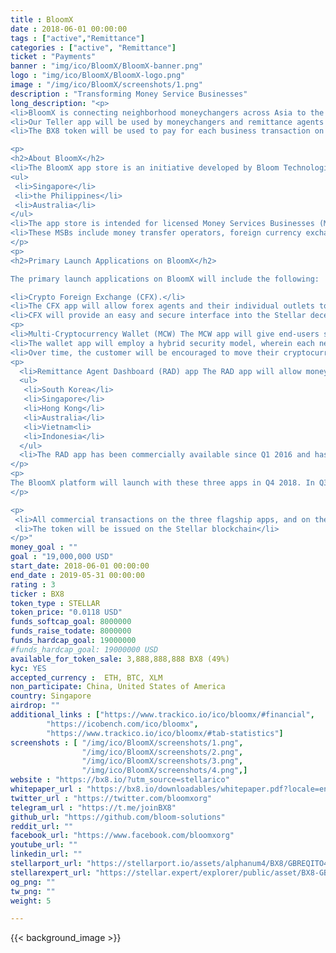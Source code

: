 ```yaml
---
title : BloomX
date : 2018-06-01 00:00:00
tags : ["active","Remittance"]
categories : ["active", "Remittance"]
ticket : "Payments"
banner : "img/ico/BloomX/BloomX-banner.png"
logo : "img/ico/BloomX/BloomX-logo.png"
image : "/img/ico/BloomX/screenshots/1.png"
description : "Transforming Money Service Businesses"
long_description: "<p>
<li>BloomX is connecting neighborhood moneychangers across Asia to the Stellar decentralized exchange, and teaching people to use cryptocurrencies safely.</li>
<li>Our Teller app will be used by moneychangers and remittance agents to buy/sell crypto over the counter, and our Wallet app will be used by end-customers to store their crypto and access other BloomX services.</li>
<li>The BX8 token will be used to pay for each business transaction on the network, and additionally acts as cashback for the end-customers. We've signed up three big institutional partners in the Philippines to pilot the platform as early as Q3 2018, and aim to expand to neighboring countries by 2019.</li></p>

<p>
<h2>About BloomX</h2>
<li>The BloomX app store is an initiative developed by Bloom Technologies Pte. Ltd., a crypto-remittance pioneer with operations in:
<ul>
 <li>Singapore</li>
 <li>the Philippines</li>
 <li>Australia</li>
</ul>
<li>The app store is intended for licensed Money Services Businesses (MSBs) around the world to create new service offerings or upgrade existing services with turn-key cryptocurrency solutions.</li>
<li>These MSBs include money transfer operators, foreign currency exchange companies, and other non-bank financial institutions.</li>
</p>
<p>
<h2>Primary Launch Applications on BloomX</h2>

The primary launch applications on BloomX will include the following:

<li>Crypto Foreign Exchange (CFX).</li>
<li>The CFX app will allow forex agents and their individual outlets to buy and sell major cryptocurrencies over the counter.</li>
<li>CFX will provide an easy and secure interface into the Stellar decentralized exchange as the primary source of liquidity</li></p>
<p>
<li>Multi-Cryptocurrency Wallet (MCW) The MCW app will give end-users safe and guided access to their cryptocurrency holdings and is expected to be branded by the respective MSB.</li>
<li>The wallet app will employ a hybrid security model, wherein each new customer will receive a custodial wallet initially.<li>
<li>Over time, the customer will be encouraged to move their cryptocurrency funds out of the custodial wallet and into a more decentralized, non-custodial environment.<li>
<p>
  <li>Remittance Agent Dashboard (RAD) app The RAD app will allow money transfer operators to facilitate cryptocurrency-powered remittances to and from any supported country within the BloomX network.</li> <li>Currently, these countries include:
  <ul>
   <li>South Korea</li>
   <li>Singapore</li>
   <li>Hong Kong</li>
   <li>Australia</li>
   <li>Vietnam<li>
   <li>Indonesia</li>
  </ul>
  <li>The RAD app has been commercially available since Q1 2016 and has facilitated over $125 ,000,000 in customer transactions.</li>
</p>
<p>
The BloomX platform will launch with these three apps in Q4 2018. In Q3 2019, the BloomX app store will be opened to third-party developers who wish to create additional apps and services for MSBs, fostering a marketplace for enhanced financial services and compliant tools.
</p>

<p>
 <li>All commercial transactions on the three flagship apps, and on the app store, will be paid for with BX8, which is a new token issued by Bloom Technologies specifically for use within the BloomX ecosystem.</li>
 <li>The token will be issued on the Stellar blockchain</li>
</p>"
money_goal : ""
goal : "19,000,000 USD"
start_date: 2018-06-01 00:00:00
end_date : 2019-05-31 00:00:00
rating : 3
ticker : BX8
token_type : STELLAR
token_price: "0.0118 USD"
funds_softcap_goal: 8000000
funds_raise_todate: 8000000
funds_hardcap_goal: 19000000
#funds_hardcap_goal: 19000000 USD
available_for_token_sale: 3,888,888,888 BX8 (49%)
kyc: YES
accepted_currency :  ETH, BTC, XLM
non_participate: China, United States of America
country: Singapore
airdrop: ""
additional_links : ["https://www.trackico.io/ico/bloomx/#financial",
        "https://icobench.com/ico/bloomx",
        "https://www.trackico.io/ico/bloomx/#tab-statistics"]
screenshots : [ "/img/ico/BloomX/screenshots/1.png",
                "/img/ico/BloomX/screenshots/2.png",
                "/img/ico/BloomX/screenshots/3.png",
                "/img/ico/BloomX/screenshots/4.png",]
website : "https://bx8.io/?utm_source=stellarico"
whitepaper_url : "https://bx8.io/downloadables/whitepaper.pdf?locale=en"
twitter_url : "https://twitter.com/bloomxorg"
telegram_url : "https://t.me/joinBX8"
github_url: "https://github.com/bloom-solutions"
reddit_url: ""
facebook_url: "https://www.facebook.com/bloomxorg"
youtube_url: ""
linkedin_url: ""
stellarport_url: "https://stellarport.io/assets/alphanum4/BX8/GBREQITO4CPNRE6PATLWJPH52YMJSNHKDSLEJTXRT2I76CPLLEBLOOMX"
stellarexpert_url: "https://stellar.expert/explorer/public/asset/BX8-GBREQITO4CPNRE6PATLWJPH52YMJSNHKDSLEJTXRT2I76CPLLEBLOOMX"
og_png: ""
tw_png: ""
weight: 5

---
```



{{< background_image >}}
